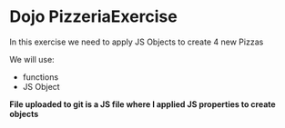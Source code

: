 <h1>Dojo PizzeriaExercise</h1>
<p>In this exercise we need to apply JS Objects to create 4 new Pizzas</p>
<p>We will use:</p>
<ul>
<li>functions</li>
<li>JS Object</li>


</ul>
<p><strong>File uploaded to git is a JS file where I applied JS properties to create objects</strong></p>